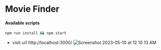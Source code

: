 

# Movie Finder

 
#### Available scripts

```sh
npm run install && npm start
```

- visit url http://localhost:3000/
![Screenshot 2023-05-10 at 12 10 13 AM](https://github.com/ashishva/react-search-movies/assets/2153396/89e4fa9d-fcc8-48d9-b054-87501cdd64b1)
